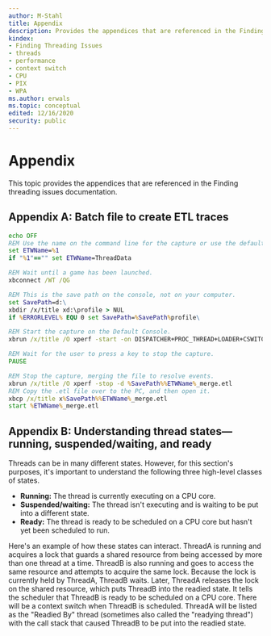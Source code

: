 ```yaml
---
author: M-Stahl
title: Appendix
description: Provides the appendices that are referenced in the Finding threading issues documentation.
kindex:
- Finding Threading Issues
- threads
- performance
- context switch
- CPU
- PIX
- WPA
ms.author: erwals
ms.topic: conceptual
edited: 12/16/2020
security: public
---
```


# Appendix

This topic provides the appendices that are referenced in the Finding threading issues documentation.

## Appendix A: Batch file to create ETL traces <a name="appendix-a"></a>
```bat
echo OFF
REM Use the name on the command line for the capture or use the default.
set ETWName=%1
if "%1"=="" set ETWName=ThreadData

REM Wait until a game has been launched.
xbconnect /WT /QG

REM This is the save path on the console, not on your computer.
set SavePath=d:\
xbdir /x/title xd:\profile > NUL
if %ERRORLEVEL% EQU 0 set SavePath=%SavePath%profile\

REM Start the capture on the Default Console.
xbrun /x/title /O xperf -start -on DISPATCHER+PROC_THREAD+LOADER+CSWITCH+PROFILE -stackwalk PROFILE+CSWITCH+READYTHREAD -f %SavePath%%ETWName%.etl

REM Wait for the user to press a key to stop the capture.
PAUSE

REM Stop the capture, merging the file to resolve events.
xbrun /x/title /O xperf -stop -d %SavePath%%ETWName%_merge.etl
REM Copy the .etl file over to the PC, and then open it.
xbcp /x/title x%SavePath%%ETWName%_merge.etl
start %ETWName%_merge.etl
```

## Appendix B: Understanding thread states&mdash;running, suspended/waiting, and ready <a name="appendix-b"></a>

  Threads can be in many different states. However, for this section's purposes, it's important to understand the following three high-level classes of states.

  - **Running:** The thread is currently executing on a CPU core.
  - **Suspended/waiting:** The thread isn't executing and is waiting to be put into a
  different state.
  - **Ready:** The thread is ready to be scheduled on a CPU core but hasn't yet been
  scheduled to run.

  Here's an example of how these states can interact. ThreadA is running and acquires a lock that guards a shared resource from being
  accessed by more than one thread at a time. ThreadB is also running and goes to access the same
  resource and attempts to acquire the same lock. Because the lock is
  currently held by ThreadA, ThreadB waits. Later,
  ThreadA releases the lock on the shared resource, which puts ThreadB into the
  readied state. It tells the scheduler that ThreadB is ready to
  be scheduled on a CPU core. There will be a context switch when ThreadB is
  scheduled. ThreadA will be listed as the "Readied By" thread (sometimes also
  called the "readying thread") with the call stack that caused ThreadB to be
  put into the readied state.
